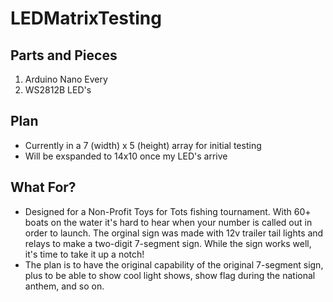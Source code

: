 # LEDMatrixTesting
## Parts and Pieces
1.  Arduino Nano Every
2.  WS2812B LED's

## Plan
* Currently in a 7 (width) x 5 (height) array for initial testing
* Will be exspanded to 14x10 once my LED's arrive

## What For?
* Designed for a Non-Profit Toys for Tots fishing tournament.  With 60+ boats on the water it's hard to hear when your number is called out in order to launch.  The orginal sign was made with 12v trailer tail lights and relays to make a two-digit 7-segment sign.  While the sign works well, it's time to take it up a notch!
* The plan is to have the original capability of the original 7-segment sign, plus to be able to show cool light shows, show flag during the national anthem, and so on.
